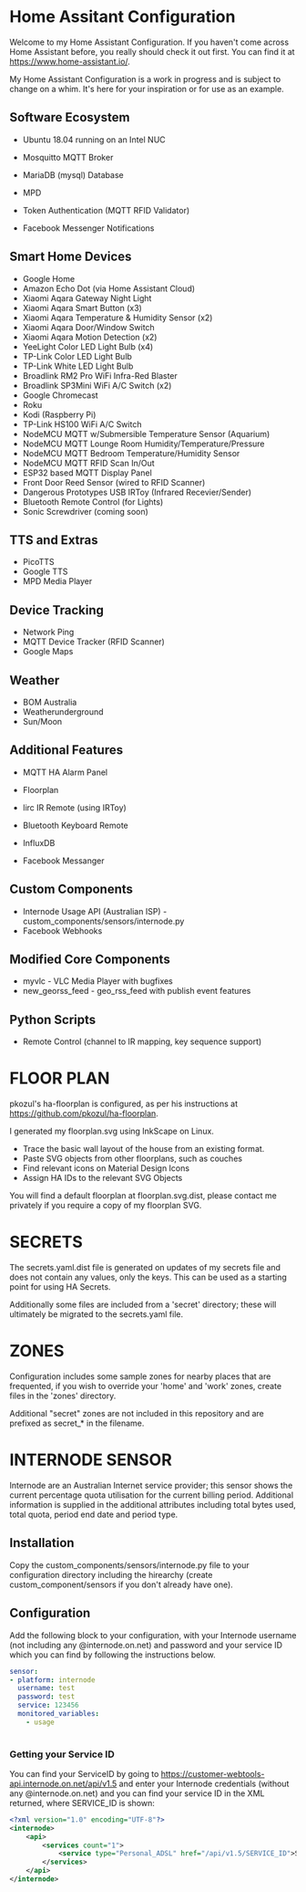 
# Home Assitant Configuration

Welcome to my Home Assistant Configuration.   If you haven't come across Home Assistant before, you really should check it out first.
You can find it at https://www.home-assistant.io/.

My Home Assistant Configuration is a work in progress and is subject to change on a whim.  It's here for your inspiration or for use
as an example. 

## Software Ecosystem

* Ubuntu 18.04 running on an Intel NUC
* Mosquitto MQTT Broker
* MariaDB (mysql) Database
* MPD

* Token Authentication (MQTT RFID Validator)

* Facebook Messenger Notifications

## Smart Home Devices

* Google Home
* Amazon Echo Dot (via Home Assistant Cloud)
* Xiaomi Aqara Gateway Night Light
* Xiaomi Aqara Smart Button (x3)
* Xiaomi Aqara Temperature & Humidity Sensor (x2)
* Xiaomi Aqara Door/Window Switch
* Xiaomi Aqara Motion Detection (x2)
* YeeLight Color LED Light Bulb (x4)
* TP-Link Color LED Light Bulb
* TP-Link White LED Light Bulb
* Broadlink RM2 Pro WiFi Infra-Red Blaster
* Broadlink SP3Mini WiFi A/C Switch (x2)
* Google Chromecast
* Roku
* Kodi (Raspberry Pi)
* TP-Link HS100 WiFi A/C Switch
* NodeMCU MQTT w/Submersible Temperature Sensor (Aquarium)
* NodeMCU MQTT Lounge Room Humidity/Temperature/Pressure
* NodeMCU MQTT Bedroom Temperature/Humidity Sensor
* NodeMCU MQTT RFID Scan In/Out
* ESP32 based MQTT Display Panel
* Front Door Reed Sensor (wired to RFID Scanner)
* Dangerous Prototypes USB IRToy (Infrared Recevier/Sender)
* Bluetooth Remote Control (for Lights)
* Sonic Screwdriver (coming soon)

## TTS and Extras

* PicoTTS
* Google TTS
* MPD Media Player

## Device Tracking

* Network Ping
* MQTT Device Tracker (RFID Scanner)
* Google Maps 

## Weather

* BOM Australia
* Weatherunderground
* Sun/Moon


## Additional Features

* MQTT HA Alarm Panel
* Floorplan

* lirc IR Remote (using IRToy)
* Bluetooth Keyboard Remote
* InfluxDB
* Facebook Messanger

## Custom Components

* Internode Usage API (Australian ISP)  - custom_components/sensors/internode.py
* Facebook Webhooks

## Modified Core Components

* myvlc - VLC Media Player with bugfixes
* new_georss_feed - geo_rss_feed with publish event features

## Python Scripts

* Remote Control (channel to IR mapping, key sequence support)

# FLOOR PLAN

pkozul's ha-floorplan is configured, as per his instructions at https://github.com/pkozul/ha-floorplan.

I generated my floorplan.svg using InkScape on Linux.

* Trace the basic wall layout of the house from an existing format.
* Paste SVG objects from other floorplans, such as couches
* Find relevant icons on Material Design Icons
* Assign HA IDs to the relevant SVG Objects

You will find a default floorplan at floorplan.svg.dist,  please contact me privately if you require 
a copy of my floorplan SVG.

# SECRETS

The secrets.yaml.dist file is generated on updates of my secrets file and does
not contain any values, only the keys.  This can be used as a starting point
for using HA Secrets.

Additionally some files are included from a 'secret' directory; these will
ultimately be migrated to the secrets.yaml file.

# ZONES

Configuration includes some sample zones for nearby places that are frequented,
if you wish to override your 'home' and 'work' zones, create files in the 
'zones' directory.

Additional "secret" zones are not included in this repository and are prefixed
as secret_* in the filename.


# INTERNODE SENSOR

Internode are an Australian Internet service provider; this sensor shows the current percentage quota utilisation for the current billing period.  Additional information is supplied in the additional attributes including total bytes used, total quota, period end date and period type.  

## Installation

Copy the custom_components/sensors/internode.py file to your configuration directory including the hirearchy (create custom_component/sensors if you don't already have one).

## Configuration

Add the following block to your configuration, with your Internode username (not including any @internode.on.net) and password and your service ID which you can find by following the instructions below.

```yaml
sensor:
- platform: internode
  username: test
  password: test
  service: 123456
  monitored_variables:
    - usage
    
```

### Getting your Service ID

You can find your ServiceID by going to https://customer-webtools-api.internode.on.net/api/v1.5 and enter your Internode credentials (without any @internode.on.net) and you can find your service ID in the XML returned, where SERVICE_ID is shown:

```XML
<?xml version="1.0" encoding="UTF-8"?>
<internode>
    <api>
        <services count="1">
            <service type="Personal_ADSL" href="/api/v1.5/SERVICE_ID">SERVICE_ID</service>
        </services>
    </api>
</internode>
```


